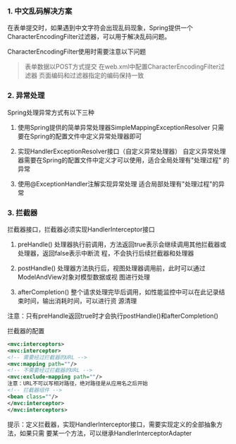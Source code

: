 ### 1. 中文乱码解决方案

在表单提交时，如果遇到中文字符会出现乱码现象，Spring提供一个CharacterEncodingFilter
​过滤器，可以用于解决乱码问题。

CharacterEncodingFilter使用时需要注意以下问题

> 表单数据以POST方式提交
> 在web.xml中配置CharacterEncodingFilter过滤器
> 页面编码和过滤器指定的编码保持一致	

### 2. 异常处理
Spring处理异常方式有以下三种

1. 使用Spring提供的简单异常处理器SimpleMappingExceptionResolver
   只需要在Spring的配置文件中定义异常处理器即可

2. 实现HandlerExceptionResolver接口（自定义异常处理器）
   自定义异常处理器需要在Spring的配置文件中定义才可以使用，适合全局处理有"处理过程"
   的异常	

3. 使用@ExceptionHandler注解实现异常处理
   适合局部处理有"处理过程"的异常	

### 3. 拦截器

拦截器接口，拦截器必须实现HandlerInterceptor接口

1. preHandle()
   处理器执行前调用，方法返回true表示会继续调用其他拦截器或处理器，返回false表示中断流
   程，不会执行后续拦截器和处理器

2. postHandle()
   处理器方法执行后，视图处理器调用前，此时可以通过ModelAndView对象对模型数据或视
   图进行处理

3. afterCompletion()
   整个请求处理完毕后调用，如性能监控中可以在此记录结束时间，输出消耗时间，可以进行资
   源清理

注意：只有preHandle返回true时才会执行postHandle()和afterCompletion()

拦截器的配置

```xml
<mvc:interceptors>
<mvc:interceptor>
<!-- 需要经过拦截器的URL -->
<mvc:mapping path=""/>
<!-- 不需要经过拦截器的URL -->
<mvc:exclude-mapping path=""/>
注意：URL不可以写相对路径，绝对路径是从应用名之后开始
<!-- 拦截器组件 -->
<bean class=""/>
</mvc:interceptor>
</mvc:interceptors>	
```

提示：定义拦截器，实现HandlerInterceptor接口，需要实现定义的全部抽象方法，如果只需
要某一个方法，可以继承HandlerInterceptorAdapter